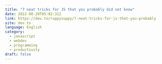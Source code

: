 ```yaml
---
title: "7 neat tricks for JS that you probably did not know"
date: 2022-08-28T05:02:31Z
link: https://dev.to/ruppysuppy/7-neat-tricks-for-js-that-you-probably-did-not-know-358d?utm_medium=RSS&utm_source=news.12bit.vn
site: dev.to
language: English
category:
  - javascript
  - webdev
  - programming
  - productivity
draft: false
---
```

